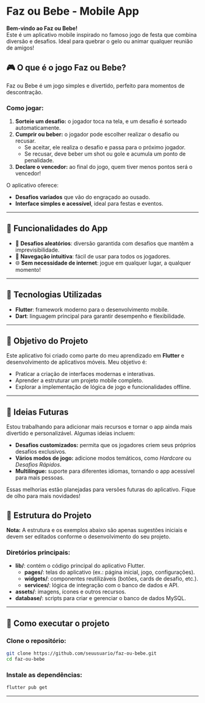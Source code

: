 # Faz ou Bebe - Mobile App

**Bem-vindo ao Faz ou Bebe!**  
Este é um aplicativo mobile inspirado no famoso jogo de festa que combina diversão e desafios. Ideal para quebrar o gelo ou animar qualquer reunião de amigos!  

## 🎮 O que é o jogo Faz ou Bebe?  
Faz ou Bebe é um jogo simples e divertido, perfeito para momentos de descontração.  

### Como jogar:  
1. **Sorteie um desafio:** o jogador toca na tela, e um desafio é sorteado automaticamente.  
2. **Cumprir ou beber:** o jogador pode escolher realizar o desafio ou recusar.  
   - Se aceitar, ele realiza o desafio e passa para o próximo jogador.  
   - Se recusar, deve beber um shot ou gole e acumula um ponto de penalidade.  
3. **Declare o vencedor:** ao final do jogo, quem tiver menos pontos será o vencedor!  

O aplicativo oferece:  
- **Desafios variados** que vão do engraçado ao ousado.  
- **Interface simples e acessível**, ideal para festas e eventos.  

---

## 📱 Funcionalidades do App  
- 🎲 **Desafios aleatórios**: diversão garantida com desafios que mantêm a imprevisibilidade.  
- 🔄 **Navegação intuitiva**: fácil de usar para todos os jogadores.  
- 🌐 **Sem necessidade de internet**: jogue em qualquer lugar, a qualquer momento!  

---

## 🚀 Tecnologias Utilizadas  
- **Flutter**: framework moderno para o desenvolvimento mobile.  
- **Dart**: linguagem principal para garantir desempenho e flexibilidade.  

---

## 🌟 Objetivo do Projeto  
Este aplicativo foi criado como parte do meu aprendizado em **Flutter** e desenvolvimento de aplicativos móveis. Meu objetivo é:  
- Praticar a criação de interfaces modernas e interativas.  
- Aprender a estruturar um projeto mobile completo.  
- Explorar a implementação de lógica de jogo e funcionalidades offline.  

---

## 🔮 Ideias Futuras  
Estou trabalhando para adicionar mais recursos e tornar o app ainda mais divertido e personalizável. Algumas ideias incluem:  
- **Desafios customizados:** permita que os jogadores criem seus próprios desafios exclusivos.  
- **Vários modos de jogo:** adicione modos temáticos, como *Hardcore* ou *Desafios Rápidos*.  
- **Multilíngue:** suporte para diferentes idiomas, tornando o app acessível para mais pessoas.  

Essas melhorias estão planejadas para versões futuras do aplicativo. Fique de olho para mais novidades!  

## 📂 Estrutura do Projeto  

**Nota:** A estrutura e os exemplos abaixo são apenas sugestões iniciais e devem ser editados conforme o desenvolvimento do seu projeto.  

### Diretórios principais:  
- **lib/**: contém o código principal do aplicativo Flutter.  
  - **pages/**: telas do aplicativo (ex.: página inicial, jogo, configurações).  
  - **widgets/**: componentes reutilizáveis (botões, cards de desafio, etc.).  
  - **services/**: lógica de integração com o banco de dados e API.  
- **assets/**: imagens, ícones e outros recursos.  
- **database/**: scripts para criar e gerenciar o banco de dados MySQL.  

---

## 🔧 Como executar o projeto  

### Clone o repositório:  

```bash
git clone https://github.com/seuusuario/faz-ou-bebe.git  
cd faz-ou-bebe  
```

### Instale as dependências:

```bash
flutter pub get
```
---

